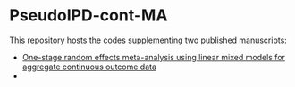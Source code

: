 # PseudoIPD-cont-MA

This repository hosts the codes supplementing two published manuscripts:

*  [One-stage random effects meta-analysis using linear mixed models for aggregate continuous outcome data](https://doi.org/10.1002/jrsm.1331)
*  
